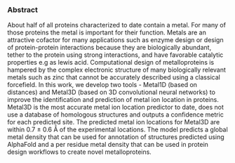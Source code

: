 ### Abstract

About half of all proteins characterized to date contain a metal. For many of those proteins the metal is important for their function. Metals are an attractive cofactor for many applications such as enzyme design or design of protein-protein interactions because they are biologically abundant, tether to the protein using strong interactions, and have favorable catalytic properties e.g as lewis acid. Computational design of metalloproteins is hampered by the complex electronic structure of many biologically relevant metals such as zinc that cannot be accurately described using a classical forcefield. In this work, we develop two tools -  Metal1D (based on distances) and Metal3D (based on 3D convolutional neural networks) to improve the identification and prediction of metal ion location in proteins. Metal3D is the most accurate metal ion location predictor to date, does not use a database of homologous structures and outputs a confidence metric for each predicted site. The predicted metal ion locations for Metal3D are within 0.7 ± 0.6 Å of the experimental locations. The model predicts a global metal density that can be used for annotation of structures predicted using AlphaFold and a per residue metal density that can be used in protein design workflows to create novel metalloproteins.   
